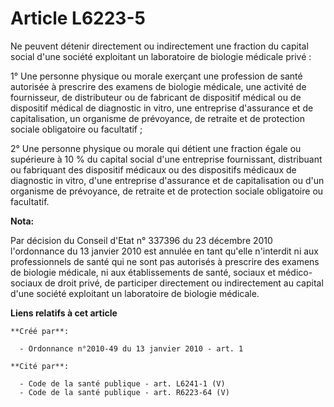 # Article L6223-5

Ne peuvent détenir directement ou indirectement une fraction du capital social d'une société exploitant un laboratoire de
biologie médicale privé : 

1° Une personne physique ou morale exerçant une profession de santé autorisée à prescrire des examens de biologie médicale,
une activité de fournisseur, de distributeur ou de fabricant de dispositif médical ou de dispositif médical de diagnostic in
vitro, une entreprise d'assurance et de capitalisation, un organisme de prévoyance, de retraite et de protection sociale
obligatoire ou facultatif ; 

2° Une personne physique ou morale qui détient une fraction égale ou supérieure à 10 % du capital social d'une entreprise
fournissant, distribuant ou fabriquant des dispositif médicaux ou des dispositifs médicaux de diagnostic in vitro, d'une
entreprise d'assurance et de capitalisation ou d'un organisme de prévoyance, de retraite et de protection sociale obligatoire
ou facultatif.

**Nota:**

Par décision du Conseil d'Etat n° 337396 du 23 décembre 2010 l'ordonnance du 13 janvier 2010 est annulée en tant qu'elle
n'interdit ni aux professionnels de santé qui ne sont pas autorisés à prescrire des examens de biologie médicale, ni aux
établissements de santé, sociaux et médico-sociaux de droit privé, de participer directement ou indirectement au capital
d'une société exploitant un laboratoire de biologie médicale.

**Liens relatifs à cet article**

	**Créé par**:

	  - Ordonnance n°2010-49 du 13 janvier 2010 - art. 1

	**Cité par**:

	  - Code de la santé publique - art. L6241-1 (V)
	  - Code de la santé publique - art. R6223-64 (V)
